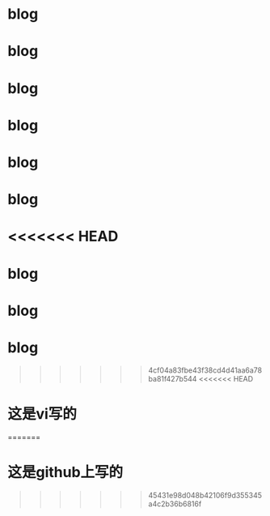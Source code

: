 # blog
# blog
# blog
# blog
# blog
# blog
<<<<<<< HEAD
=======
# blog
# blog
# blog
>>>>>>> 4cf04a83fbe43f38cd4d41aa6a78ba81f427b544
<<<<<<< HEAD

# 这是vi写的
=======
# 这是github上写的
>>>>>>> 45431e98d048b42106f9d355345a4c2b36b6816f

